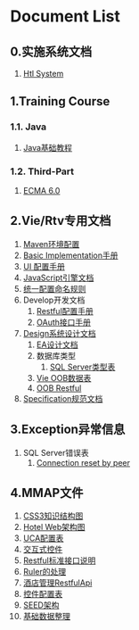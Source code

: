 # Document List

## 0.实施系统文档

1. [Htl System](/system/htl/README.md)

## 1.Training Course

### 1.1. Java

1. [Java基础教程](training/java/README.md)

### 1.2. Third-Part

1. [ECMA 6.0](training/js/1.ECMA6.md)

## 2.Vie/Rtv专用文档

1. [Maven环境配置](engine/maven/README.md)
2. [Basic Implementation手册](engine/impl/BASIC.md)
3. [UI 配置手册](engine/impl/ui.md)
4. [JavaScript引擎文档](engine/impl/SCRIPT.md)
5. [统一配置命名规则](engine/impl/NAMES.md)
6. Develop开发文档
   1. [Restful配置手册](engine/ws/1.RestfulConfiguration.md)
   2. [OAuth接口手册](engine/ws/2.OAuthInterface.md)
7. [Design系统设计文档](engine/design/README.md)
   1. [EA设计文档](engine/design/system.eap)
   2. 数据库类型
      1. [SQL Server类型表](engine/design/vector/MsSQL-TypeUpdates.xlsx)
   3. [Vie OOB数据表](engine/design/vie-database.xlsx)
   4. [OOB Restful](engine/design/ws-api.xlsx)
8. [Specification规范文档](engine/spec/component/README.md)

## 3.Exception异常信息

1. SQL Server错误表
   1. [Connection reset by peer](exception/mssql/1.Connection-reset-by-peer.md)

## 4.MMAP文件

1. [CSS3知识结构图](mmap/1.CSS3知识结构图.mmap)
2. [Hotel Web架构图](mmap/2.Hotel-Web架构图.mmap)
3. [UCA配置表](mmap/3.UCA配置表.mmap)
4. [交互式控件](mmap/4.交互式控件.mmap)
5. [Restful标准接口说明](mmap/5.Restful标准接口说明.mmap)
6. [Ruler的处理](mmap/6.Ruler的处理.mmap)
7. [酒店管理RestfulApi](mmap/7.酒店管理RestfulApi.mmap)
8. [控件配置表](mmap/8.控件配置表.mmap)
9. [SEED架构](mmap/9.Seed架构.mmap)
10. [基础数据整理](mmap/10.基础数据整理.mmap)



